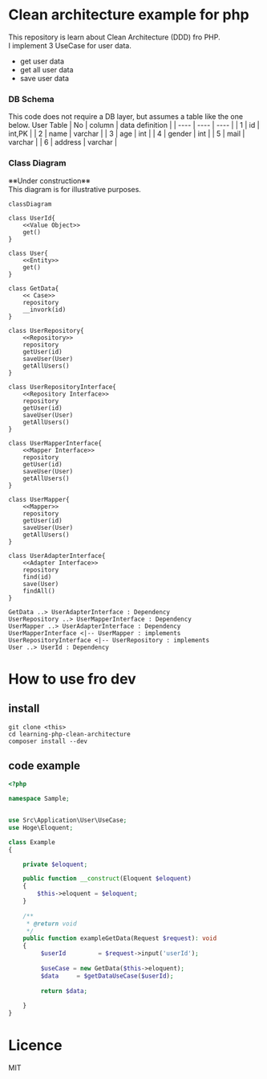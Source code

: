 # Clean architecture example for php
This repository is learn about Clean Architecture (DDD) fro PHP.  
I implement 3 UseCase for user data.
* get user data
* get all user data
* save user data

### DB Schema
This code does not require a DB layer, but assumes a table like the one below.
User Table
|  No  |  column  |  data definition  |
| ---- | ---- | ---- |
|  1  |  id  |  int,PK  |
|  2  |  name  |  varchar  |
|  3  |  age  |  int  |
|  4  |  gender  |  int  |
|  5  |  mail  |  varchar  |
|  6  |  address  |  varchar  |

### Class Diagram
※※Under construction※※  
This diagram is for illustrative purposes.
    
```mermaid
classDiagram

class UserId{
    <<Value Object>>
    get()
}

class User{
    <<Entity>>
    get()
}

class GetData{
    << Case>>
    repository
    __invork(id)
}

class UserRepository{
    <<Repository>>
    repository
    getUser(id)
    saveUser(User)
    getAllUsers()
}

class UserRepositoryInterface{
    <<Repository Interface>>
    repository
    getUser(id)
    saveUser(User)
    getAllUsers()
}

class UserMapperInterface{
    <<Mapper Interface>>
    repository
    getUser(id)
    saveUser(User)
    getAllUsers()
}

class UserMapper{
    <<Mapper>>
    repository
    getUser(id)
    saveUser(User)
    getAllUsers()
}

class UserAdapterInterface{
    <<Adapter Interface>>
    repository
    find(id)
    save(User)
    findAll()
}

GetData ..> UserAdapterInterface : Dependency
UserRepository ..> UserMapperInterface : Dependency
UserMapper ..> UserAdapterInterface : Dependency
UserMapperInterface <|-- UserMapper : implements
UserRepositoryInterface <|-- UserRepository : implements
User ..> UserId : Dependency

```


# How to use fro dev

## install
```
git clone <this>  
cd learning-php-clean-architecture  
composer install --dev  
```

## code example
```PHP
<?php

namespace Sample;


use Src\Application\User\UseCase;
use Hoge\Eloquent;

class Example
{

    private $eloquent;

    public function __construct(Eloquent $eloquent)
    {
        $this->eloquent = $eloquent;
    }
    
    /**
     * @return void
     */
    public function exampleGetData(Request $request): void
    {
         $userId         = $request->input('userId');
 
         $useCase = new GetData($this->eloquent);
         $data     = $getDataUseCase($userId);
         
         return $data;
        
    }
}
```

# Licence
MIT

